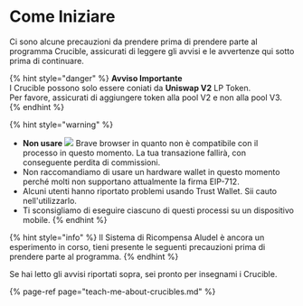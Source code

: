 # Come Iniziare

Ci sono alcune precauzioni da prendere prima di prendere parte al programma Crucible, assicurati di leggere gli avvisi e le avvertenze qui sotto prima di continuare.

{% hint style="danger" %}
 **Avviso Importante**  
I Crucible possono solo essere coniati da **Uniswap V2** LP Token.  
Per favore, assicurati di aggiungere token alla pool V2 e non alla pool V3.
{% endhint %}

{% hint style="warning" %}
* **Non usare** ![](../.gitbook/assets/brave.png) Brave browser in quanto non è compatibile con il processo in questo momento. La tua transazione fallirà, con conseguente perdita di commissioni.
* Non raccomandiamo di usare un hardware wallet in questo momento perché molti non supportano attualmente la firma EIP-712.
* Alcuni utenti hanno riportato problemi usando Trust Wallet. Sii cauto nell'utilizzarlo.
* Ti sconsigliamo di eseguire ciascuno di questi processi su un dispositivo mobile.
{% endhint %}

{% hint style="info" %}
Il Sistema di Ricompensa Aludel è ancora un esperimento in corso, tieni presente le seguenti precauzioni prima di prendere parte al programma.
{% endhint %}

Se hai letto gli avvisi riportati sopra, sei pronto per insegnami i Crucible.

{% page-ref page="teach-me-about-crucibles.md" %}




